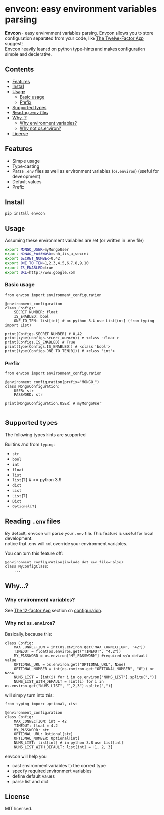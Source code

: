 # envcon: easy environment variables parsing


**Envcon** -  easy environment variables parsing.
Envcon allows you to store configuration separated from your code, like 
[The Twelve-Factor App](https://12factor.net/config) suggests.  
Envcon heavily leaned on python type-hints and makes configuration simple and declerative. 

## Contents

- [Features](#features)
- [Install](#install)
- [Usage](#usage)
  - [Basic usage](#basic-usage)
  - [Prefix](#prefix)
- [Supported types](#supported-types)
- [Reading .env files](#reading-env-files)
- [Why...?](#why)
  - [Why environment variables?](#why-environment-variables)
  - [Why not os.environ?](#why-not-osenviron)
- [License](#license)

## Features

- Simple usage
- Type-casting
- Parse `.env` files as well as environment variables (`os.environ`) (useful for development)
- Default values
- Prefix

## Install

    pip install envcon

## Usage

Assuming these environment variables are set (or written in .env file)

```bash
export MONGO_USER=myMongoUser
export MONGO_PASSWORD=shh_its_a_secret
export SECRET_NUMBER=0.42
export ONE_TO_TEN=1,2,3,4,5,6,7,8,9,10
export IS_ENABLED=true
export URL=http://www.google.com
```

### Basic usage

```python3
from envcon import environment_configuration

@environment_configuration
class Configs:
    SECRET_NUMBER: float
    IS_ENABLED: bool
    ONE_TO_TEN: list[int] # on python 3.8 use List[int] (from typing import List) 

print(Configs.SECRET_NUMBER) # 0,42
print(type(Configs.SECRET_NUMBER)) # <class 'float'>
print(Configs.IS_ENABLED) # True
print(type(Configs.IS_ENABLED)) # <class 'bool'>
print(type(Configs.ONE_TO_TEN[0])) # <class 'int'> 
```

### Prefix

```python3
from envcon import environment_configuration

@environment_configuration(prefix="MONGO_")
class MongoConfiguration:
    USER: str
    PASSWORD: str

print(MongoConfiguration.USER) # myMongoUser
    
```

## Supported types

The following types hints are supported

Builtins and from `typing`:
- `str`
- `bool`
- `int`
- `float`
- `list`
- `list[T]` # >= python 3.9
- `dict` 
- `List`
- `List[T]`
- `Dict`
- `Optional[T]`

## Reading `.env` files
By default, envcon will parse your `.env` file.
This feature is useful for local development.  
notice that .env will not override your environment variables.  

You can turn this feature off:  
```python3
@environment_configuration(include_dot_env_file=False)
class MyConfigClass:
    ...
```


## Why...?

### Why environment variables?

See [The 12-factor App](http://12factor.net/config) section on
[configuration](http://12factor.net/config).

### Why not `os.environ`?
Basically, because this:
```python3
class Config:
    MAX_CONNECTION = int(os.environ.get("MAX_CONNECTION", "42"))
    TIMEOUT = float(os.environ.get("TIMEOUT", "4.2"))
    MY_PASSWORD = os.environ["MY_PASSWORD"] #required w/o default value
    OPTIONAL_URL = os.environ.get("OPTIONAL_URL", None)
    OPTIONAL_NUMBER = int(os.environ.get("OPTIONAL_NUMBER", "0")) or None
    NUMS_LIST = [int(i) for i in os.environ["NUMS_LIST"].splite(",")]
    NUMS_LIST_WITH_DEFAULT = [int(i) for i in os.environ.get("NUMS_LIST", "1,2,3").splite(",")]
```

will simply turn into this:
```python3
from typing import Optional, List

@environment_configuration
class Config:
    MAX_CONNECTION: int = 42
    TIMEOUT: float = 4.2
    MY_PASSWORD: str
    OPTIONAL_URL: Optional[str]
    OPTIONAL_NUMBER: Optional[int]
    NUMS_LIST: list[int] # in python 3.8 use List[int]
    NUMS_LIST_WITH_DEFAULT: list[int] = [1, 2, 3]
```

envcon will help you

- cast environment variables to the correct type
- specify required environment variables
- define default values
- parse list and dict

## License

MIT licensed.  